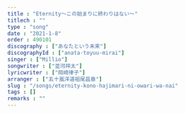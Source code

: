 ```yaml
---
title : "Eternity～この始まりに終わりはない～"
titlech : ""
type : "song"
date : "2021-1-8"
order : 490101
discography : ["あなたという未来"]
discographyId : ["anata-toyuu-mirai"]
singer : ["Millio"]
songwriter : ["並河祥太"]
lyricwriter : ["岡崎律子"]
arranger : ["五十嵐洋道祖尾昌章"]
slug : "/songs/eternity-kono-hajimari-ni-owari-wa-nai"
tags : []
remarks : ""
---
```


